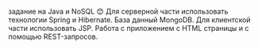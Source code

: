 задание на Java и NoSQL 😊
Для серверной части использовать технологии Spring и Hibernate. База данный MongoDB.
Для клиентской части использовать JSP.
Работа с приложением с HTML страницы и с помощью REST-запросов.
